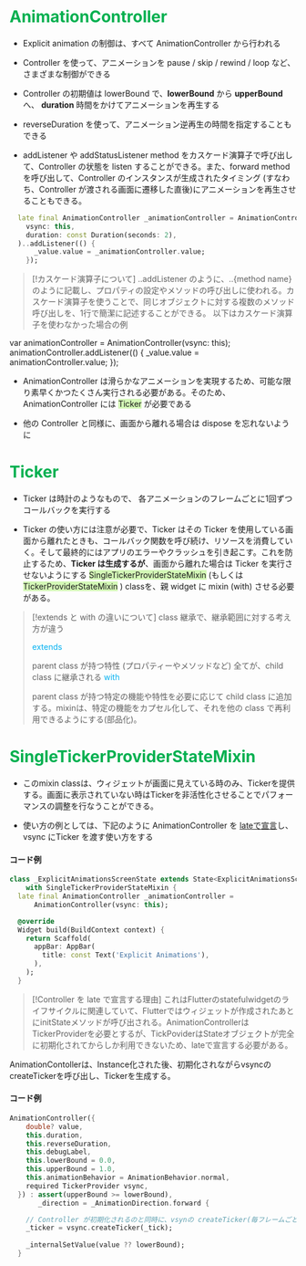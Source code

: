 
# <font color="#00b050">AnimationController</font>

- Explicit animation の制御は、すべて AnimationController から行われる

- Controller を使って、アニメーションを pause / skip / rewind / loop など、さまざまな制御ができる

- Controller の初期値は lowerBound で、**lowerBound** から **upperBound** へ、 **duration** 時間をかけてアニメーションを再生する

- reverseDuration を使って、アニメーション逆再生の時間を指定することもできる

- addListener や addStatusListener method をカスケード演算子で呼び出して、Controller の状態を listen することができる。また、forward method を呼び出して、Controller のインスタンスが生成されたタイミング (すなわち、Controller が渡される画面に遷移した直後)にアニメーションを再生させることもできる。
```dart
  late final AnimationController _animationController = AnimationController(
	vsync: this,
	duration: const Duration(seconds: 2),
  )..addListener(() {
	  _value.value = _animationController.value;
	});
```

> [!カスケード演算子について]
> ..addListener のように、..{method name} のように記載し、プロパティの設定やメソッドの呼び出しに使われる。カスケード演算子を使うことで、同じオブジェクトに対する複数のメソッド呼び出しを、1行で簡潔に記述することができる。
> 以下はカスケード演算子を使わなかった場合の例
> 
var animationController = AnimationController(vsync: this);
animationController.addListener(() {
  _value.value = animationController.value;
});
>

- AnimationController は滑らかなアニメーションを実現するため、可能な限り素早くかつたくさん実行される必要がある。そのため、AnimationController には <span style="background:#d3f8b6">Ticker</span> が必要である

- 他の Controller と同様に、画面から離れる場合は dispose を忘れないように

# <font color="#00b050">Ticker</font>

 - Ticker は時計のようなもので、 各アニメーションのフレームごとに1回ずつコールバックを実行する

 - Ticker の使い方には注意が必要で、Ticker はその Ticker を使用している画面から離れたときも、コールバック関数を呼び続け、リソースを消費していく。そして最終的にはアプリのエラーやクラッシュを引き起こす。これを防止するため、**Ticker は生成するが**、画面から離れた場合は Ticker を実行させないようにする <span style="background:#d3f8b6">SingleTickerProviderStateMixin</span> (もしくは <span style="background:#d3f8b6">TickerProviderStateMixin</span> ) classを、親 widget に mixin (with) させる必要がある。

> [!extends と with の違いについて]
> class 継承で、継承範囲に対する考え方が違う
> 
> <font color="#00b0f0">extends</font>
> 
> 	parent class が持つ特性 (プロパティーやメソッドなど) 全てが、child class に継承される
> <font color="#00b0f0">with</font>
> 
> 	parent class が持つ特定の機能や特性を必要に応じて child class に追加する。mixinは、特定の機能をカプセル化して、それを他の class で再利用できるようにする(部品化)。

# <font color="#00b050">SingleTickerProviderStateMixin</font>

 - このmixin classは、ウィジェットが画面に見えている時のみ、Tickerを提供する。画面に表示されていない時はTickerを非活性化させることでパフォーマンスの調整を行なうことができる。

- 使い方の例としては、下記のように AnimationController を <u>lateで宣言</u>し、vsync にTicker を渡す使い方をする
  
#### コード例
```dart
class _ExplicitAnimationsScreenState extends State<ExplicitAnimationsScreen>
	with SingleTickerProviderStateMixin {
  late final AnimationController _animationController =
	  AnimationController(vsync: this);

  @override
  Widget build(BuildContext context) {
	return Scaffold(
	  appBar: AppBar(
		title: const Text('Explicit Animations'),
	  ),
	);
  }
```

>[!Controller を late で宣言する理由]
>これはFlutterのstatefulwidgetのライフサイクルに関連していて、Flutterではウィジェットが作成されたあとにinitStateメソッドが呼び出される。AnimationControllerはTickerProviderを必要とするが、TickPoviderはStateオブジェクトが完全に初期化されてからしか利用できないため、lateで宣言する必要がある。

AnimationContollerは、Instance化された後、初期化されながらvsyncのcreateTickerを呼び出し、Tickerを生成する。

#### コード例
```dart
AnimationController({
	double? value,
	this.duration,
	this.reverseDuration,
	this.debugLabel,
	this.lowerBound = 0.0,
	this.upperBound = 1.0,
	this.animationBehavior = AnimationBehavior.normal,
	required TickerProvider vsync,
  }) : assert(upperBound >= lowerBound),
	   _direction = _AnimationDirection.forward {

	// Controller が初期化されるのと同時に、vsynの createTicker(毎フレームごと _tick) を実行する
	_ticker = vsync.createTicker(_tick); 
	
	_internalSetValue(value ?? lowerBound);
  }
```

